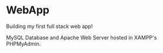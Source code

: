# WebApp
Building my first full stack web app!

MySQL Database and Apache Web Server hosted in XAMPP's PHPMyAdmin.
